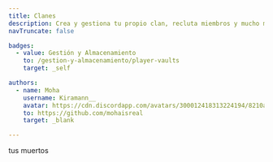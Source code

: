 ```yaml
---
title: Clanes
description: Crea y gestiona tu propio clan, recluta miembros y mucho más.
navTruncate: false

badges:
  - value: Gestión y Almacenamiento	
    to: /gestion-y-almacenamiento/player-vaults
    target: _self

authors:
  - name: Moha
    username: Kiramann__
    avatar: https://cdn.discordapp.com/avatars/300012418313224194/8210a33c2f974927b25d22a61dd58cd5.png?size=512
    to: https://github.com/mohaisreal
    target: _blank

---
```


tus muertos